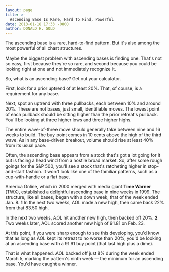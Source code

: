 ```yaml
---
layout: page
title: >-
  Ascending Base Is Rare, Hard To Find, Powerful
date: 2013-01-18 17:33 -0800
author: DONALD H. GOLD
---
```





The ascending base is a rare, hard-to-find pattern. But it's also among the most powerful of all chart structures. 


Maybe the biggest problem with ascending bases is finding one. That's not so easy, first because they're so rare, and second because you could be looking right at one and not immediately recognize it.


So, what is an ascending base? Get out your calculator.


First, look for a prior uptrend of at least 20%. That, of course, is a requirement for any base.


Next, spot an uptrend with three pullbacks, each between 10% and around 20%. These are not bases, just small, identifiable moves. The lowest point of each pullback should be sitting higher than the prior retreat's pullback. You'll be looking at three higher lows and three higher highs.


The entire wave-of-three move should generally take between nine and 16 weeks to build. The buy point comes in 10 cents above the high of the third wave. As in any base-driven breakout, volume should rise at least 40% from its usual pace.


Often, the ascending base appears from a stock that's got a lot going for it but is facing a head wind from a hostile broad market. So, after some rough goings for the S&P 500, you'll see a stock that's ratcheting higher in stop-and-start fashion. It won't look like one of the familiar patterns, such as a cup-with-handle or a flat base.


America Online, which in 2000 merged with media giant **Time Warner** ([TWX](https://research.investors.com/quote.aspx?symbol=TWX)), established a delightful ascending base in nine weeks in 1999. The structure, like all bases, began with a down week, that of the week ended Jan. 8. **1** In the next two weeks, AOL made a new high, then came back 22% from that 83.50 high.


In the next two weeks, AOL hit another new high, then backed off 20%. **2** Two weeks later, AOL scored another new high of 91.81 on Feb. 23.


At this point, if you were sharp enough to see this developing, you'd know that as long as AOL kept its retreat to no worse than 20%, you'd be looking at an ascending base with a 91.91 buy point (that last high plus a dime).


That is what happened. AOL backed off just 8% during the week ended March 5, marking the pattern's ninth week — the minimum for an ascending base. You'd have caught a winner.




